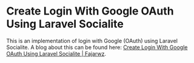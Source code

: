 # Create Login With Google OAuth Using Laravel Socialite
This is an implementation of login with Google (OAuth) using Laravel Socialite. A blog about this can be found here: [Create Login With Google OAuth Using Laravel Socialite | Fajarwz](https://fajarwz.com/blog/create-login-with-google-oauth-using-laravel-socialite/).
